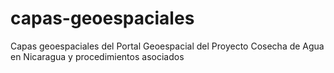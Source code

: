 # capas-geoespaciales
Capas geoespaciales del Portal Geoespacial del Proyecto Cosecha de Agua en Nicaragua y procedimientos asociados

